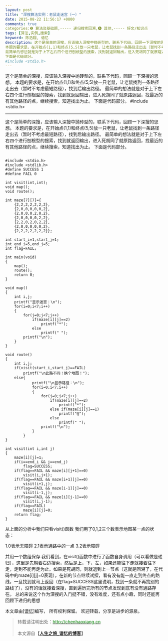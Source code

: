 ```yaml
---
layout: post
title: "深搜算法实例：老鼠走迷宫（一）"
date: 2015-08-22 11:56:17 +0800
comments: true
categories:❺ 算法及基础题,----- 递归搜索回溯,❻ 其他,----- 好文/知识点
tags: [算法,实例,搜索]
keyword: 陈浩翔, 谙忆
description: 这个是简单的深搜，应该输入深搜中抛砖型的，联系下代码，回顾一下深搜的思想。 
本题的要求是，在开始点(1,1)和终点(5,5)放一只老鼠，让老鼠找到一条路径走出去（暂时不考虑最短路径），找到后输出路径。 
最简单的想法就是对于上下左右四个进行刨根型的搜索，找到就返回输出，进入死胡同了就原路返回，找最近的有其他路径的点，继续搜索，知道找出为止。 
下面是代码部分。
#include <stdio.h> 
---
```



这个是简单的深搜，应该输入深搜中抛砖型的，联系下代码，回顾一下深搜的思想。 
本题的要求是，在开始点(1,1)和终点(5,5)放一只老鼠，让老鼠找到一条路径走出去（暂时不考虑最短路径），找到后输出路径。 
最简单的想法就是对于上下左右四个进行刨根型的搜索，找到就返回输出，进入死胡同了就原路返回，找最近的有其他路径的点，继续搜索，知道找出为止。 
下面是代码部分。
#include <stdio.h>
<!-- more -->
----------

这个是简单的深搜，应该输入深搜中抛砖型的，联系下代码，回顾一下深搜的思想。
本题的要求是，在开始点(1,1)和终点(5,5)放一只老鼠，让老鼠找到一条路径走出去（暂时不考虑最短路径），找到后输出路径。
最简单的想法就是对于上下左右四个进行刨根型的搜索，找到就返回输出，进入死胡同了就原路返回，找最近的有其他路径的点，继续搜索，知道找出为止。
下面是代码部分。

```

#include <stdio.h>
#include <stdlib.h>
#define SUCCESS 1
#define FAIL 0
 
int visit(int,int);
void map();
void route();
 
int maze[7][7]={
    {2,2,2,2,2,2,2},
    {2,0,0,0,0,0,2},
    {2,0,0,0,2,0,2},
    {2,0,0,0,0,2,2},
    {2,2,0,2,0,2,2},
    {2,0,0,0,0,0,2},
    {2,2,2,2,2,2,2}};
 
int start_i=1,start_j=1;
int end_i=5,end_j=5;
int flag=FAIL;
 
int main(void)
{
    map();
    route();
    return 0;
}
 
void map()
{
    int i,j;
    printf("显示迷宫：\n");
    for(i=0;i<7;i++)
    {
        for(j=0;j<7;j++)
            if(maze[i][j]==2)
                printf("*");
            else
                printf(" ");
        printf("\n");
    }
}
 
void route()
{
    int i,j;
    if(visit(start_i,start_j)==FAIL)
        printf("\n此路不同！换个地图！");
    else{
            printf("\n显示路径：\n");
            for(i=0;i<7;i++)
            {
                for(j=0;j<7;j++)
                    if(maze[i][j]==2)
                        printf("*");
                    else if(maze[i][j]==1)
                        printf("@");
                    else
                        printf(" ");
                printf("\n");
            }
        }
}
 
int visit(int i,int j)
{
    maze[i][j]=1;
    if(i==end_i && j==end_j)
        flag=SUCCESS;
    if(flag==FAIL && maze[i][j+1]==0)
        visit(i,j+1);
    if(flag==FAIL && maze[i+1][j]==0)
        visit(i+1,j);
    if(flag==FAIL && maze[i-1][j]==0)
        visit(i-1,j);
    if(flag==FAIL && maze[i][j-1]==0)
        visit(i,j-1);
    if(flag==FAIL)
        maze[i][j]=0;
    return flag;
}
```

从上面的分析中我们只看visit()函数
我们用了0,1,2三个数表示地图某一点的状态：

1.0表示无障碍
2.1表示通路中的一点
3.2表示障碍

并用一个数组保存
我们看到，在visit()函数中进行了函数自身调用（可以看做是递归），这里是先朝着右边搜索，然后是上，下，左，如果还能往下走就接着往下走，走到不能再走为止。如果是死胡同，则就退到上一节点（这就是回溯了，在代码中的maze[i][j]=0表现），在新的节点继续试探，看有没有能一直走到终点的路线，一旦找到就马上返回（在flag=SUCCESS这里说明，找到一条就不再找别的路线了），没有的话就接着深搜，直到遍历完所有的节点发现到底有没有通路存在。
总的来说这个作为深搜的入门挺不错，没有难度，还有点小趣，同时还能再回顾下递归的思想

本文章由<a href="http://chenhaoxiang.cn/">[谙忆]</a>编写， 所有权利保留。 
欢迎转载，分享是进步的源泉。
<blockquote cite='陈浩翔'>
<p background-color='#D3D3D3'>转载请注明出处：<a href='http://chenhaoxiang.cn'><font color="green">http://chenhaoxiang.cn</font></a><br><br>
本文源自<strong>【<a href='http://chenhaoxiang.cn' target='_blank'>人生之旅_谙忆的博客</a>】</strong></p>
</blockquote>
